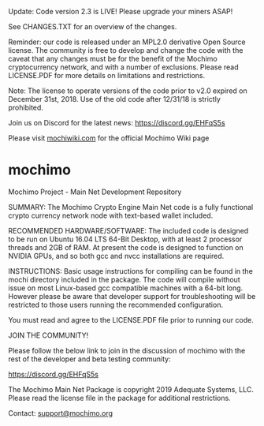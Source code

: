 Update: Code version 2.3 is LIVE!  Please upgrade your miners ASAP!

See CHANGES.TXT for an overview of the changes.

Reminder: our code is released under an MPL2.0 derivative Open Source license.  The community is free to develop and change the code with the caveat that any changes must be for the benefit of the Mochimo cryptocurrency network, and with a number of exclusions.  Please read LICENSE.PDF for more details on limitations and restrictions.

Note: The license to operate versions of the code prior to v2.0 expired on December 31st, 2018.  Use of the old code after 12/31/18 is strictly prohibited.

Join us on Discord for the latest news: https://discord.gg/EHFqS5s

Please visit [mochiwiki.com](http://www.mochiwiki.com/w/index.php/Main_Page) for the official Mochimo Wiki page

# mochimo
Mochimo Project - Main Net Development Repository

SUMMARY: The Mochimo Crypto Engine Main Net code is a fully functional crypto currency network node with text-based wallet included.

RECOMMENDED HARDWARE/SOFTWARE: The included code is designed to be run on Ubuntu 16.04 LTS 64-Bit Desktop, with at least 2 processor threads and 2GB of RAM.  At present the code is designed to function on NVIDIA GPUs, and so both gcc and nvcc installations are required.

INSTRUCTIONS: Basic usage instructions for compiling can be found in the mochi directory included in the package.  The code will compile without issue on most Linux-based gcc compatible machines with a 64-bit long.  However please be aware that developer support for troubleshooting will be restricted to those users running the recommended configuration. 

You must read and agree to the LICENSE.PDF file prior to running our code.

JOIN THE COMMUNITY!

Please follow the below link to join in the discussion of mochimo with the rest of the developer and beta testing community:

https://discord.gg/EHFqS5s

The Mochimo Main Net Package is copyright 2019 Adequate Systems, LLC.  
Please read the license file in the package for additional restrictions.

Contact: support@mochimo.org
